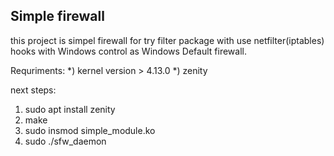 ## Simple firewall

this project is simpel firewall for try filter package with use netfilter(iptables) hooks with Windows control as Windows Default firewall.

Requriments:
  *) kernel version > 4.13.0
  *) zenity

next steps:
1) sudo apt install zenity
2) make
3) sudo insmod simple_module.ko
4) sudo ./sfw_daemon
